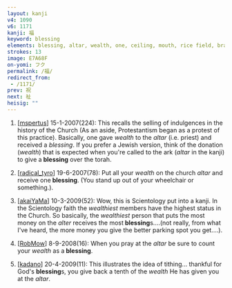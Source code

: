 ```yaml
---
layout: kanji
v4: 1090
v6: 1171
kanji: 福
keyword: blessing
elements: blessing, altar, wealth, one, ceiling, mouth, rice field, brains
strokes: 13
image: E7A68F
on-yomi: フク
permalink: /福/
redirect_from:
 - /1171/
prev: 祝
next: 祉
heisig: ""
---
```


1) [<a href="http://kanji.koohii.com/profile/mspertus">mspertus</a>] 15-1-2007(224): This recalls the selling of indulgences in the history of the Church (As an aside, Protestantism began as a protest of this practice). Basically, one gave <em>wealth</em> to the <em>altar</em> (i.e. priest) and received a <em>blessing</em>. If you prefer a Jewish version, think of the donation (<em>wealth</em>) that is expected when you&#039;re called to the ark (<em>altar</em> in the kanji) to give a<strong> blessing</strong> over the torah.

2) [<a href="http://kanji.koohii.com/profile/radical_tyro">radical_tyro</a>] 19-6-2007(78): Put all your <em>wealth</em> on the church <em>altar</em> and receive one<strong> blessing</strong>. (You stand up out of your wheelchair or something.).

3) [<a href="http://kanji.koohii.com/profile/akaiYaMa">akaiYaMa</a>] 10-3-2009(52): Wow, this is Scientology put into a kanji. In the Scientology faith the <em>wealthiest</em> members have the highest status in the Church. So basically, the <em>wealthiest</em> person that puts the most money on the <em>alter</em> receives the most<strong> blessing</strong>s....(not really, from what I&#039;ve heard, the more money you give the better parking spot you get....).

4) [<a href="http://kanji.koohii.com/profile/RobMow">RobMow</a>] 8-9-2008(16): When you pray at the <em>altar</em> be sure to count your <em>wealth </em> as a<strong> blessing</strong>.

5) [<a href="http://kanji.koohii.com/profile/kadano">kadano</a>] 20-4-2009(11): This illustrates the idea of tithing... thankful for God&#039;s <strong>blessing</strong>s, you give back a tenth of the <em>wealth</em> He has given you at the <em>altar</em>.

